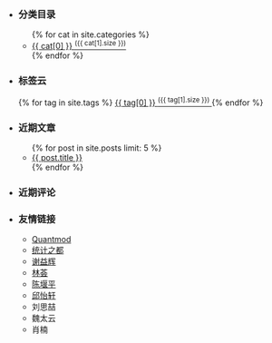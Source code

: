 <aside>
      <ul id="side" class="clear">
        <li class="widget">
          <h3 class="widgettitle title">分类目录</h3>
          <ul class="categories">
              {% for cat in site.categories %}
                <li><a href="/categories.html#{{ cat[0] }}-ref" title="{{ cat[0] }}" rel="{{ cat[1].size }}">{{ cat[0] }} <sup>({{ cat[1].size }})</sup></a></li>
              {% endfor %}
          </ul>
        </li>
        <li class="widget">
          <h3 class="widgettitle  title">标签云</h3>
           <p>
              <div id='tag_cloud'>
                {% for tag in site.tags %}
                <a href="/tags.html#{{ tag[0] }}-ref" title="{{ tag[0] }}" rel="{{ tag[1].size }}">{{ tag[0] }} 
                <sup>({{ tag[1].size }})</sup>
                </a>
                {% endfor %}
            </div>
          </p>
          <script language="javascript">
             $.fn.tagcloud.defaults = {
              size: {start: 1, end: 1.5, unit: 'em'}
            };
          $(function () {
            $('#tag_cloud a').tagcloud();
          });
          </script>
        </li>
        <li class="widget">
          <h3 class="widgettitle  title">近期文章</h3>
          <ul class="posts">
            {% for post in site.posts limit: 5 %}
              <li><a href="{{ post.url }}" title="{{ post.title }}">{{ post.title }}</a></li>
            {% endfor %}
          </ul>
        </li>
        <li class="widget">
          <h3 class="widgettitle  title">近期评论</h3>
          <ul class="comments">
            <script type="text/javascript" src="http://yishuo.disqus.com/recent_comments_widget.js?num_items=5&hide_avatars=0&avatar_size=32&excerpt_length=50">
            </script>
          </ul>
        </li>
        <li class="widget">
          <h3 class="widgettitle  title">友情链接</h3>
          <ul class='blogroll'>
		    <li><a href="http://quantmod.com">Quantmod</a></li>
            <li><a href="http://cos.name">统计之都</a></li>
            <li><a href="http://yihui.name">谢益辉</a></li>
			<li><a href="http://linhui.org">林荟</a></li>
			<li><a href="http://yanping.me">陈堰平</a></li>
			<li><a href="http://yixuan.cos.name/">邱怡轩</a></li>
			<li><a href="http://www.bjt.com"></a>刘思喆</li>
			<li><a href="http://taiyun.cos.name"></a>魏太云</li>
			<li><a href="http://www.road2stat.com/"></a>肖楠</li>
          </ul>
        </li>
      </ul>
</aside>